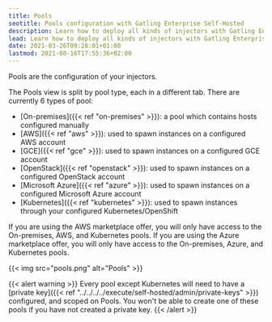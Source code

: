 ```yaml
---
title: Pools
seotitle: Pools configuration with Gatling Enterprise Self-Hosted
description: Learn how to deploy all kinds of injectors with Gatling Enterprise Self-Hosted.
lead: Learn how to deploy all kinds of injectors with Gatling Enterprise Self-Hosted.
date: 2021-03-26T09:28:01+01:00
lastmod: 2021-08-16T17:55:36+02:00
---
```


Pools are the configuration of your injectors.

The Pools view is split by pool type, each in a different tab.
There are currently 6 types of pool:

- [On-premises]({{< ref "on-premises" >}}): a pool which contains hosts configured manually
- [AWS]({{< ref "aws" >}}): used to spawn instances on a configured AWS account
- [GCE]({{< ref "gce" >}}): used to spawn instances on a configured GCE account
- [OpenStack]({{< ref "openstack" >}}): used to spawn instances on a configured OpenStack account
- [Microsoft Azure]({{< ref "azure" >}}): used to spawn instances on a configured Microsoft Azure account
- [Kubernetes]({{< ref "kubernetes" >}}): used to spawn instances through your configured Kubernetes/OpenShift

If you are using the AWS marketplace offer, you will only have access to the On-premises, AWS, and Kubernetes pools.
If you are using the Azure marketplace offer, you will only have access to the On-premises, Azure, and Kubernetes pools.

{{< img src="pools.png" alt="Pools" >}}

{{< alert warning >}}
Every pool except Kubernetes will need to have a [private key]({{< ref "../../../../execute/self-hosted/admin/private-keys" >}}) configured, and scoped on Pools. You won't be able to create one of these pools if you have not created a private key.
{{< /alert >}}
